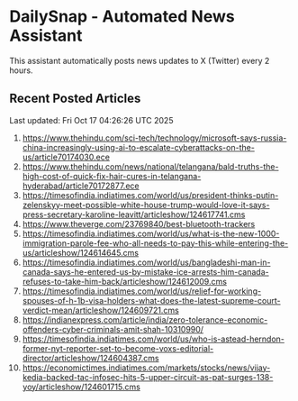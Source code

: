 # DailySnap - Automated News Assistant

This assistant automatically posts news updates to X (Twitter) every 2 hours.

## Recent Posted Articles

Last updated: Fri Oct 17 04:26:26 UTC 2025

1. https://www.thehindu.com/sci-tech/technology/microsoft-says-russia-china-increasingly-using-ai-to-escalate-cyberattacks-on-the-us/article70174030.ece
2. https://www.thehindu.com/news/national/telangana/bald-truths-the-high-cost-of-quick-fix-hair-cures-in-telangana-hyderabad/article70172877.ece
3. https://timesofindia.indiatimes.com/world/us/president-thinks-putin-zelenskyy-meet-possible-white-house-trump-would-love-it-says-press-secretary-karoline-leavitt/articleshow/124617741.cms
4. https://www.theverge.com/23769840/best-bluetooth-trackers
5. https://timesofindia.indiatimes.com/world/us/what-is-the-new-1000-immigration-parole-fee-who-all-needs-to-pay-this-while-entering-the-us/articleshow/124614645.cms
6. https://timesofindia.indiatimes.com/world/us/bangladeshi-man-in-canada-says-he-entered-us-by-mistake-ice-arrests-him-canada-refuses-to-take-him-back/articleshow/124612009.cms
7. https://timesofindia.indiatimes.com/world/us/relief-for-working-spouses-of-h-1b-visa-holders-what-does-the-latest-supreme-court-verdict-mean/articleshow/124609721.cms
8. https://indianexpress.com/article/india/zero-tolerance-economic-offenders-cyber-criminals-amit-shah-10310990/
9. https://timesofindia.indiatimes.com/world/us/who-is-astead-herndon-former-nyt-reporter-set-to-become-voxs-editorial-director/articleshow/124604387.cms
10. https://economictimes.indiatimes.com/markets/stocks/news/vijay-kedia-backed-tac-infosec-hits-5-upper-circuit-as-pat-surges-138-yoy/articleshow/124601715.cms
